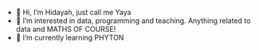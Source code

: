 - 👋 Hi, I’m Hidayah, just call me Yaya
- 👀 I’m interested in data, programming and teaching. Anything related to data and MATHS OF COURSE!
- 🌱 I’m currently learning PHYTON

<!---
nrlhdayah06/nrlhdayah06 is a ✨ special ✨ repository because its `README.md` (this file) appears on your GitHub profile.
You can click the Preview link to take a look at your changes.
--->
